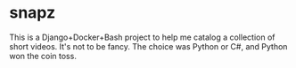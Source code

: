 # snapz

This is a Django+Docker+Bash project to help me catalog a collection of short videos.
It's not to be fancy. The choice was Python or C#, and Python won the coin toss.